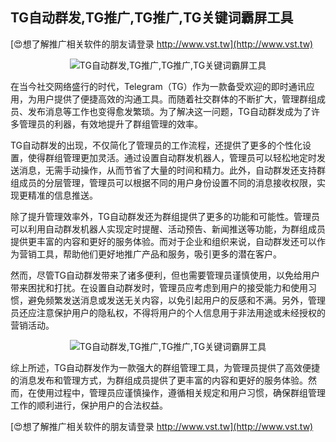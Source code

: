 ## **TG自动群发,TG推广,TG推广,TG关键词霸屏工具**

[😍想了解推广相关软件的朋友请登录 http://www.vst.tw](http://www.vst.tw)

 <center><img src="https://vst.tw/MP4/tuiguang/png/6.png" alt="TG自动群发,TG推广,TG推广,TG关键词霸屏工具"></center>

在当今社交网络盛行的时代，Telegram（TG）作为一款备受欢迎的即时通讯应用，为用户提供了便捷高效的沟通工具。而随着社交群体的不断扩大，管理群组成员、发布消息等工作也变得愈发繁琐。为了解决这一问题，TG自动群发成为了许多管理员的利器，有效地提升了群组管理的效率。

TG自动群发的出现，不仅简化了管理员的工作流程，还提供了更多的个性化设置，使得群组管理更加灵活。通过设置自动群发机器人，管理员可以轻松地定时发送消息，无需手动操作，从而节省了大量的时间和精力。此外，自动群发还支持群组成员的分层管理，管理员可以根据不同的用户身份设置不同的消息接收权限，实现更精准的信息推送。

除了提升管理效率外，TG自动群发还为群组提供了更多的功能和可能性。管理员可以利用自动群发机器人实现定时提醒、活动预告、新闻推送等功能，为群组成员提供更丰富的内容和更好的服务体验。而对于企业和组织来说，自动群发还可以作为营销工具，帮助他们更好地推广产品和服务，吸引更多的潜在客户。

然而，尽管TG自动群发带来了诸多便利，但也需要管理员谨慎使用，以免给用户带来困扰和打扰。在设置自动群发时，管理员应考虑到用户的接受能力和使用习惯，避免频繁发送消息或发送无关内容，以免引起用户的反感和不满。另外，管理员还应注意保护用户的隐私权，不得将用户的个人信息用于非法用途或未经授权的营销活动。

 <center><img src="https://vst.tw/MP4/tuiguang/png/5.png" alt="TG自动群发,TG推广,TG推广,TG关键词霸屏工具"></center>

综上所述，TG自动群发作为一款强大的群组管理工具，为管理员提供了高效便捷的消息发布和管理方式，为群组成员提供了更丰富的内容和更好的服务体验。然而，在使用过程中，管理员应谨慎操作，遵循相关规定和用户习惯，确保群组管理工作的顺利进行，保护用户的合法权益。

[😍想了解推广相关软件的朋友请登录 http://www.vst.tw](http://www.vst.tw)



